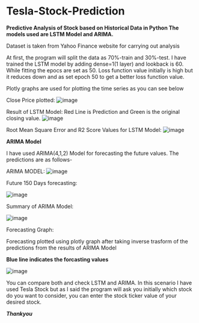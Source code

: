 # Tesla-Stock-Prediction
**Predictive Analysis of Stock based on Historical Data in Python
The models used are LSTM Model and ARIMA.**

Dataset is taken from Yahoo Finance website for carrying out analysis 

At first, the program will split the data as 70%-train and 30%-test. I have trained the LSTM model by adding dense=1(1 layer) and lookback is 60. While fitting the epocs are set as 50. Loss function value initially is high but it reduces down and as set epoch 50 to get a better loss function value.

Plotly graphs are used for plotting the time series as you can see below

Close Price plotted: 
![image](https://user-images.githubusercontent.com/72770862/160303763-8a487d61-c14c-4257-98a1-6a745cd0c63c.png)

Result of LSTM Model: Red Line is Prediction and Green is the original closing value. 
![image](https://user-images.githubusercontent.com/72770862/160304207-7cc3238f-2a63-4ac5-bc6c-45ac3007bdc1.png)

Root Mean Square Error and R2 Score Values for LSTM Model: 
![image](https://user-images.githubusercontent.com/72770862/160304249-7d22d7c1-7d8e-49a6-874a-0508236c40f9.png)

**ARIMA Model**

I have used ARIMA(4,1,2) Model for forecasting the future values.
The predictions are as follows- 

ARIMA MODEL:
![image](https://user-images.githubusercontent.com/72770862/160304383-1324008c-6495-4773-aca8-6bcf1355597a.png)

Future 150 Days forecasting:

![image](https://user-images.githubusercontent.com/72770862/160304663-9088cfd5-0405-46c7-a8ef-8d7f173e5fcf.png)

Summary of ARIMA Model:

![image](https://user-images.githubusercontent.com/72770862/160304817-56aa7a32-92c4-444c-8d38-a93c7c75462a.png)

Forecasting Graph:

Forecasting plotted using plotly graph after taking inverse trasform of the predictions from the results of ARIMA Model

**Blue line indicates the forcasting values**


![image](https://user-images.githubusercontent.com/72770862/160304916-0c7f379f-e904-4f84-9f8a-0da475342cd5.png)

You can compare both and check LSTM and ARIMA. In this scenario I have used Tesla Stock but as I said the program will ask you initially which stock do you want to consider, you can enter the stock ticker value of your desired stock.


_**Thankyou**_


